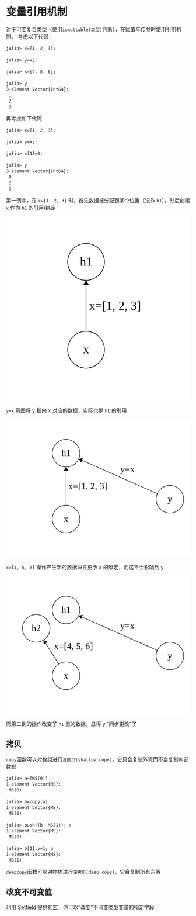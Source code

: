 # 变量引用机制
对于[可变复合类型](struct.md#可变复合类型)（使用`ismuttable(类型)`判断），在赋值与传参时使用引用机制。
考虑以下代码：
```julia-repl
julia> x=[1, 2, 3];

julia> y=x;

julia> x=[4, 5, 6];

julia> y
3-element Vector{Int64}:
 1
 2
 3
```

再考虑如下代码
```julia-repl
julia> x=[1, 2, 3];

julia> y=x;

julia> x[1]=0;

julia> y
3-element Vector{Int64}:
 0
 2
 3
```

第一例中，在 `x=[1, 2, 3]` 时，首先数据被分配到某个位置（记作 `h1`），然后创建 `x` 作为 `h1` 的引用/绑定

![](../../assets/svg/varref-1.svg)

`y=x` 意图将 y 指向 x 对应的数据，实际也是 `h1` 的引用

![](../../assets/svg/varref-2.svg)

`x=[4, 5, 6]` 操作产生新的数据块并更改 x 的绑定，而这不会影响到 y

![](../../assets/svg/varref-3.svg)

而第二例的操作改变了 `h1` 里的数据，显得 y “同步更改”了

## 拷贝
`copy`函数可以对数组进行`浅拷贝(shallow copy)`，它只会复制外壳而不会复制内部数据
```julia-repl
julia> a=[MS(0)]
1-element Vector{MS}:
 MS(0)

julia> b=copy(a)
1-element Vector{MS}:
 MS(0)

julia> push!(b, MS(1)); a
1-element Vector{MS}:
 MS(0)

julia> b[1].v=1; a
1-element Vector{MS}:
 MS(1)
```

`deepcopy`函数可以对物体进行`深拷贝(deep copy)`，它会复制所有东西

## 改变不可变值
利用 [Setfield](https://github.com/jw3126/Setfield.jl) 提供的[宏](macro.md)，你可以“改变”不可变类型变量的指定字段
